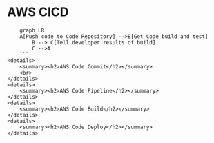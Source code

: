 # AWS CICD 

```mermaid
	graph LR
	A[Push code to Code Repository] -->B[Get Code build and test]
	    B --> C[Tell developer results of build]
	    C -->A
	```
<details>
	<summary><h2>AWS Code Commit</h2></summary>
	<br>
</details>
<details>
	<summary><h2>AWS Code Pipeline</h2></summary>
</details>
<details>
	<summary><h2>AWS Code Build</h2></summary>
</details>
<details>
	<summary><h2>AWS Code Deploy</h2></summary>
</details>
